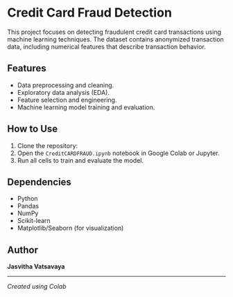 # Credit Card Fraud Detection

This project focuses on detecting fraudulent credit card transactions using machine learning techniques. The dataset contains anonymized transaction data, including numerical features that describe transaction behavior.

## Features
- Data preprocessing and cleaning.
- Exploratory data analysis (EDA).
- Feature selection and engineering.
- Machine learning model training and evaluation.

## How to Use
1. Clone the repository:
2. Open the `CreditCARDFRAUD.ipynb` notebook in Google Colab or Jupyter.
3. Run all cells to train and evaluate the model.

## Dependencies
- Python
- Pandas
- NumPy
- Scikit-learn
- Matplotlib/Seaborn (for visualization)

## Author
**Jasvitha Vatsavaya**

---
_Created using Colab_

